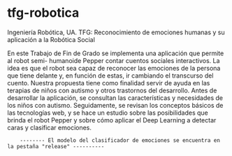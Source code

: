 # tfg-robotica
Ingeniería Robótica, UA. TFG: Reconocimiento de emociones humanas y su aplicación a la Robótica Social

En este Trabajo de Fin de Grado se implementa una aplicación que permite al robot semi-
humanoide Pepper contar cuentos sociales interactivos. La idea es que el robot sea capaz de
reconocer las emociones de la persona que tiene delante y, en función de estas, ir cambiando el
transcurso del cuento. Nuestra propuesta tiene como finalidad servir de ayuda en las terapias
de niños con autismo y otros trastornos del desarrollo.
Antes de desarrollar la aplicación, se consultan las características y necesidades de los niños
con autismo. Seguidamente, se revisan los conceptos básicos de las tecnologías web, y se hace
un estudio sobre las posibilidades que brinda el robot Pepper y sobre cómo aplicar el Deep
Learning a detectar caras y clasificar emociones.
 
        -------- El modelo del clasificador de emociones se encuentra en la pestaña "release" ----------

